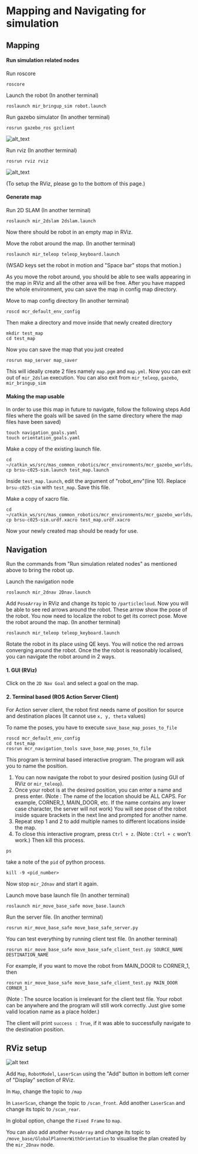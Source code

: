 # Mapping and Navigating for simulation

## Mapping

#### Run simulation related nodes
Run roscore
```
roscore
```

Launch the robot (In another terminal)
```
roslaunch mir_bringup_sim robot.launch
```

Run gazebo simulator (In another terminal)
```
rosrun gazebo_ros gzclient
```
![alt_text](https://github.com/DharminB/wiki/blob/atwork_mapping/guides/domains/navigation/gazebo.png)

Run rviz (In another terminal)
```
rosrun rviz rviz
```
![alt_text](https://github.com/DharminB/wiki/blob/atwork_mapping/guides/domains/navigation/rviz.png)

(To setup the RViz, please go to the bottom of this page.)

#### Generate map
Run 2D SLAM (In another terminal)
```
roslaunch mir_2dslam 2dslam.launch
```

Now there should be robot in an empty map in RViz.

Move the robot around the map. (In another terminal)
```
roslaunch mir_teleop teleop_keyboard.launch
```
(WSAD keys set the robot in motion and "Space bar" stops that motion.)

As you move the robot around, you should be able to see walls appearing in the map in RViz and all the other area will be free. After you have mapped the whole environment, you can save the map in config map directory.

Move to map config directory (In another terminal)
```
roscd mcr_default_env_config
```
Then make a directory and move inside that newly created directory
```
mkdir test_map
cd test_map
```
Now you can save the map that you just created
```
rosrun map_server map_saver
```
This will ideally create 2 files namely `map.pgm` and `map.yml`.
Now you can exit out of `mir_2dslam` execution.
You can also exit from `mir_teleop`, `gazebo`, `mir_bringup_sim` 

#### Making the map usable
In order to use this map in future to navigate, follow the following steps
Add files where the goals will be saved (in the same directory where the map files have been saved)
```
touch navigation_goals.yaml
touch orientation_goals.yaml
```

Make a copy of the existing launch file.
```
cd ~/catkin_ws/src/mas_common_robotics/mcr_environments/mcr_gazebo_worlds/ros/launch
cp brsu-c025-sim.launch test_map.launch
```
Inside `test_map.launch`, edit the argument of "robot_env"(line 10). Replace `brsu-c025-sim` with `test_map`. Save this file.

Make a copy of xacro file.
```
cd ~/catkin_ws/src/mas_common_robotics/mcr_environments/mcr_gazebo_worlds/common/worlds/
cp brsu-c025-sim.urdf.xacro test_map.urdf.xacro
```
Now your newly created map should be ready for use.

## Navigation
Run the commands from "Run simulation related nodes" as mentioned above to bring the robot up.

Launch the navigation node
```
roslaunch mir_2dnav 2Dnav.launch
```

Add `PoseArray` in RViz and change its topic to `/particlecloud`. 
Now you will be able to see red arrows around the robot. These arrow show the pose of the robot. 
You now need to localize the robot to get its correct pose.
Move the robot around the map. (In another terminal)
```
roslaunch mir_teleop teleop_keyboard.launch
```
Rotate the robot in its place using QE keys. You will notice the red arrows converging around the robot.
Once the the robot is reasonably localised, you can navigate the robot around in 2 ways.

#### 1. GUI (RViz)
Click on the `2D Nav Goal` and select a goal on the map.

#### 2. Terminal based (ROS Action Server Client)
For Action server client, the robot first needs name of position for source and destination places (It cannot use `x, y, theta` values)

To name the poses, you have to execute `save_base_map_poses_to_file`
```
roscd mcr_default_env_config
cd test_map
rosrun mcr_navigation_tools save_base_map_poses_to_file
```
This program is terminal based interactive program. The program will ask you to name the position.
1. You can now navigate the robot to your desired position (using GUI of RViz or `mir_teleop`).
2. Once your robot is at the desired position, you can enter a name and press enter. 
(Note : The name of the location should be ALL CAPS. For example, CORNER_1, MAIN_DOOR, etc. If the name contains any lower case character, the server will not work)
You will see pose of the robot inside square brackets in the next line and prompted for another name.
3. Repeat step 1 and 2 to add multiple names to different locations inside the map.
4. To close this interactive program, press `Ctrl + z`. (Note : `Ctrl + c` won't work.)
  Then kill this process.
  ```
  ps
  ```
  take a note of the `pid` of python process.
  ```
  kill -9 <pid_number>
  ```
Now stop `mir_2dnav` and start it again.

Launch move base launch file (In another terminal)
```
roslaunch mir_move_base_safe move_base.launch 
```
Run the server file. (In another terminal)
```
rosrun mir_move_base_safe move_base_safe_server.py
```

You can test everything by running client test file. (In another terminal)
```
rosrun mir_move_base_safe move_base_safe_client_test.py SOURCE_NAME DESTINATION_NAME
```
For example, if you want to move the robot from MAIN_DOOR to CORNER_1, then
```
rosrun mir_move_base_safe move_base_safe_client_test.py MAIN_DOOR CORNER_1
```
(Note : The source location is irrelevant for the client test file. Your robot can be anywhere and the program will still work correctly. Just give some valid location name as a place holder.)

The client will print `success : True`, if it was able to successfully navigate to the destination position.


## RViz setup
![alt text](https://github.com/DharminB/wiki/blob/atwork_mapping/guides/domains/navigation/rviz_config.png)

Add `Map`, `RobotModel`, `LaserScan` using the "Add" button in bottom left corner of "Display" section of RViz.

In `Map`, change the topic to `/map`

In `LaserScan`, change the topic to `/scan_front`. Add another `LaserScan` and change its topic to `/scan_rear`.

In global option, change the `Fixed Frame` to `map`.

You can also add another `PoseArray` and change its topic to `/move_base/GlobalPlannerWithOrientation` to visualise the plan created by the `mir_2Dnav` node.

